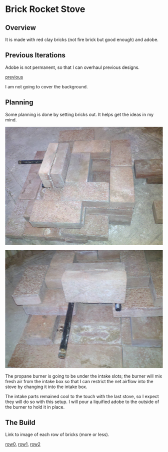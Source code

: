 # Brick Rocket Stove

## Overview

It is made with red clay bricks (not fire brick but good enough) and adobe.  


## Previous Iterations

Adobe is not permanent, so that I can overhaul previous designs.

[previous](./README_previous)

I am not going to cover the background.


## Planning

Some planning is done by setting bricks out. It helps get the ideas in my mind.

![planingBack](./Images2/BrickStove2planingBack.jpg "planingBack")

![planingBurnerUnderIntakeSlotes](./Images2/BrickStove2planingBurnerUnderIntakeSlotes.jpg "planingBurnerUnderIntakeSlotes")

The propane burner is going to be under the intake slots; the burner will mix fresh air from the intake box so that I can restrict the net airflow into the stove by changing it into the intake box. 

The intake parts remained cool to the touch with the last stove, so I expect they will do so with this setup. I will pour a liquified adobe to the outside of the burner to hold it in place.


## The Build

Link to image of each row of bricks (more or less).

[row0](./BrickStove2row0.jpg), [row1](./BrickStove2row1.jpg), [row2](./BrickStove2row2.jpg)
